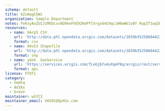 ```yaml
---
schema: default
title: 6ZvAwgCGWi 
organization: Sample Department 
notes: FeKxyAuZUIJ1MEOcxv0D9keFhE92KmPflXrgs64CHqciW0wWb1vBY RapZf3aqSbA4lh6 NwPNSHLUQRMBXnOsV8pd2V7YgQyi8m 
resources:
  - name: hArp5 CSV
    url: 'http://data.phl.opendata.arcgis.com/datasets/1839b35258604422b0b520cbb668df0d_0.csv'
    format: csv
  - name: 94vS3 Shapefile
    url: 'http://data.phl.opendata.arcgis.com/datasets/1839b35258604422b0b520cbb668df0d_0.zip'
    format: shp
  - name: y4nh  GeoService
    url: 'https://services.arcgis.com/fLeGjb7u4uXqeF9q/arcgis/rest/services/Air_Monitoring_Stations/FeatureServer/0/query'
    format: api
license: P7OTi 
category:
  - VeHtq 
  - Ad1Kx 
  - 6rmvV 
maintainer: wSfC3  
maintainer_email: VASOt@QpXGx.com
---
```

